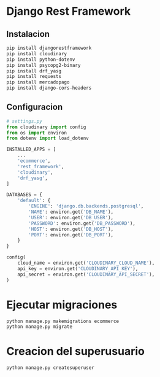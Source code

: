 # Django Rest Framework

## Instalacion

```bash
pip install djangorestframework
pip install cloudinary
pip install python-dotenv
pip install psycopg2-binary
pip install drf_yasg
pip install requests
pip install mercadopago
pip install django-cors-headers
```

## Configuracion

```python
# settings.py
from cloudinary import config
from os import environ
from dotenv import load_dotenv
```

```python
INSTALLED_APPS = [
    ...
    'ecommerce',
    'rest_framework',
    'cloudinary',
    'drf_yasg',
]

DATABASES = {
    'default': {
        'ENGINE': 'django.db.backends.postgresql',
        'NAME': environ.get('DB_NAME'),
        'USER': environ.get('DB_USER'),
        'PASSWORD': environ.get('DB_PASSWORD'),
        'HOST': environ.get('DB_HOST'),
        'PORT': environ.get('DB_PORT'),
    }
}
```

```python
config(
    cloud_name = environ.get('CLOUDINARY_CLOUD_NAME'),
    api_key = environ.get('CLOUDINARY_API_KEY'),
    api_secret = environ.get('CLOUDINARY_API_SECRET'),
)
```

# Ejecutar migraciones

```bash
python manage.py makemigrations ecommerce
python manage.py migrate
```

# Creacion del superusuario

```bash
python manage.py createsuperuser
```
